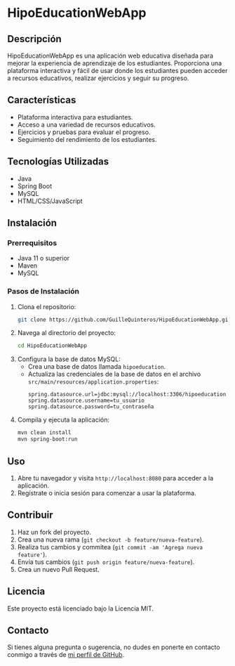 # HipoEducationWebApp

## Descripción
HipoEducationWebApp es una aplicación web educativa diseñada para mejorar la experiencia de aprendizaje de los estudiantes. Proporciona una plataforma interactiva y fácil de usar donde los estudiantes pueden acceder a recursos educativos, realizar ejercicios y seguir su progreso.

## Características
- Plataforma interactiva para estudiantes.
- Acceso a una variedad de recursos educativos.
- Ejercicios y pruebas para evaluar el progreso.
- Seguimiento del rendimiento de los estudiantes.

## Tecnologías Utilizadas
- Java
- Spring Boot
- MySQL
- HTML/CSS/JavaScript

## Instalación
### Prerrequisitos
- Java 11 o superior
- Maven
- MySQL

### Pasos de Instalación
1. Clona el repositorio:
    ```bash
    git clone https://github.com/GuilleQuinteros/HipoEducationWebApp.git
    ```
2. Navega al directorio del proyecto:
    ```bash
    cd HipoEducationWebApp
    ```
3. Configura la base de datos MySQL:
    - Crea una base de datos llamada `hipoeducation`.
    - Actualiza las credenciales de la base de datos en el archivo `src/main/resources/application.properties`:
        ```properties
        spring.datasource.url=jdbc:mysql://localhost:3306/hipoeducation
        spring.datasource.username=tu_usuario
        spring.datasource.password=tu_contraseña
        ```
4. Compila y ejecuta la aplicación:
    ```bash
    mvn clean install
    mvn spring-boot:run
    ```

## Uso
1. Abre tu navegador y visita `http://localhost:8080` para acceder a la aplicación.
2. Regístrate o inicia sesión para comenzar a usar la plataforma.

## Contribuir
1. Haz un fork del proyecto.
2. Crea una nueva rama (`git checkout -b feature/nueva-feature`).
3. Realiza tus cambios y commitea (`git commit -am 'Agrega nueva feature'`).
4. Envía tus cambios (`git push origin feature/nueva-feature`).
5. Crea un nuevo Pull Request.

## Licencia
Este proyecto está licenciado bajo la Licencia MIT.

## Contacto
Si tienes alguna pregunta o sugerencia, no dudes en ponerte en contacto conmigo a través de [mi perfil de GitHub](https://github.com/GuilleQuinteros).
